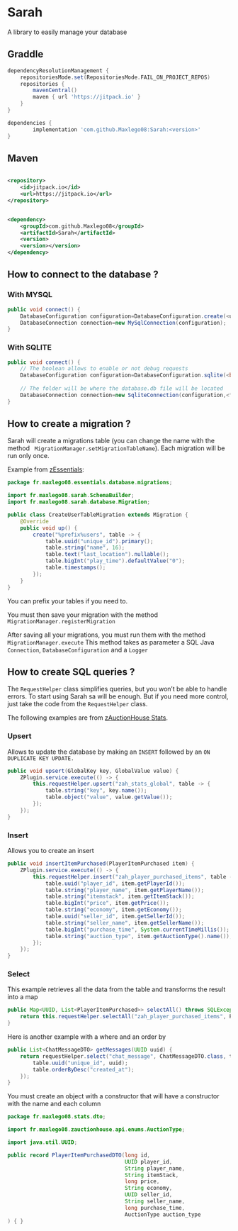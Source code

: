 # Sarah

A library to easily manage your database

## Graddle

```gradle
dependencyResolutionManagement {
    repositoriesMode.set(RepositoriesMode.FAIL_ON_PROJECT_REPOS)
    repositories {
        mavenCentral()
        maven { url 'https://jitpack.io' }
    }
}
```

```gradle
dependencies {
        implementation 'com.github.Maxlego08:Sarah:<version>'
}
```

## Maven

```xml

<repository>
    <id>jitpack.io</id>
    <url>https://jitpack.io</url>
</repository>
```

```xml

<dependency>
    <groupId>com.github.Maxlego08</groupId>
    <artifactId>Sarah</artifactId>
    <version>
    <version></version>
</dependency>
```

## How to connect to the database ?

### With MYSQL

````java
public void connect() {
    DatabaseConfiguration configuration=DatabaseConfiguration.create(<user>,<password>,<port>,<host>,<database>);
    DatabaseConnection connection=new MySqlConnection(configuration);
}
````

### With SQLITE

````java
public void connect() {
    // The boolean allows to enable or not debug requests
    DatabaseConfiguration configuration=DatabaseConfiguration.sqlite(<boolean>);
    
    // The folder will be where the database.db file will be located
    DatabaseConnection connection=new SqliteConnection(configuration,<folder>);
}
````

## How to create a migration ?

Sarah will create a migrations table (you can change the name with the
method `` MigrationManager.setMigrationTableName``).
Each migration will be run only once.

Example
from [zEssentials](https://github.com/Maxlego08/zEssentials/blob/develop/Essentials/src/main/java/fr/maxlego08/essentials/database/migrations/CreateUserTableMigration.java):

````java
package fr.maxlego08.essentials.database.migrations;

import fr.maxlego08.sarah.SchemaBuilder;
import fr.maxlego08.sarah.database.Migration;

public class CreateUserTableMigration extends Migration {
    @Override
    public void up() {
        create("%prefix%users", table -> {
            table.uuid("unique_id").primary();
            table.string("name", 16);
            table.text("last_location").nullable();
            table.bigInt("play_time").defaultValue("0");
            table.timestamps();
        });
    }
}
````

You can prefix your tables if you need to.

You must then save your migration with the method ``MigrationManager.registerMigration``

After saving all your migrations, you must run them with the method ``MigrationManager.execute``
This method takes as parameter a SQL Java `Connection`, `DatabaseConfiguration` and a `Logger`

## How to create SQL queries ?

The `RequestHelper` class simplifies queries, but you won’t be able to handle errors. To start using Sarah sa will be
enough. But if you need more control, just take the code from the `RequestHelper` class.

The following examples are from [zAuctionHouse Stats](https://github.com/Maxlego08/zAuctionHouse-Stats).

### Upsert

Allows to update the database by making an `INSERT` followed by an `ON DUPLICATE KEY UPDATE.`

````java
public void upsert(GlobalKey key, GlobalValue value) {
    ZPlugin.service.execute(() -> { 
        this.requestHelper.upsert("zah_stats_global", table -> {
            table.string("key", key.name());
            table.object("value", value.getValue());
        });
    });
}
````

### Insert

Allows you to create an insert

````java
public void insertItemPurchased(PlayerItemPurchased item) {
    ZPlugin.service.execute(() -> {
        this.requestHelper.insert("zah_player_purchased_items", table -> {
            table.uuid("player_id", item.getPlayerId());
            table.string("player_name", item.getPlayerName());
            table.string("itemstack", item.getItemStack());
            table.bigInt("price", item.getPrice());
            table.string("economy", item.getEconomy());
            table.uuid("seller_id", item.getSellerId());
            table.string("seller_name", item.getSellerName());
            table.bigInt("purchase_time", System.currentTimeMillis());
            table.string("auction_type", item.getAuctionType().name());
        });
    });
}
````

### Select

This example retrieves all the data from the table and transforms the result into a map

````java
public Map<UUID, List<PlayerItemPurchased>> selectAll() throws SQLException {
    return this.requestHelper.selectAll("zah_player_purchased_items", PlayerItemPurchasedDTO.class).stream().map(PlayerItemPurchased::new).collect(Collectors.groupingBy(PlayerItemPurchased::getPlayerId));
}
````

Here is another example with a where and an order by
````java
public List<ChatMessageDTO> getMessages(UUID uuid) {
    return requestHelper.select("chat_message", ChatMessageDTO.class, table -> {
        table.uuid("unique_id", uuid);
        table.orderByDesc("created_at");
    });
}
````

You must create an object with a constructor that will have a constructor with the name and each column
````java
package fr.maxlego08.stats.dto;

import fr.maxlego08.zauctionhouse.api.enums.AuctionType;

import java.util.UUID;

public record PlayerItemPurchasedDTO(long id, 
                                     UUID player_id,
                                     String player_name,
                                     String itemStack, 
                                     long price,
                                     String economy,
                                     UUID seller_id, 
                                     String seller_name,
                                     long purchase_time,
                                     AuctionType auction_type
) { }
````
